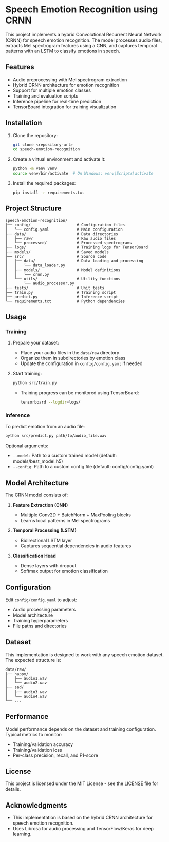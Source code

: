 # Speech Emotion Recognition using CRNN

This project implements a hybrid Convolutional Recurrent Neural Network (CRNN) for speech emotion recognition. The model processes audio files, extracts Mel spectrogram features using a CNN, and captures temporal patterns with an LSTM to classify emotions in speech.

## Features

- Audio preprocessing with Mel spectrogram extraction
- Hybrid CRNN architecture for emotion recognition
- Support for multiple emotion classes
- Training and evaluation scripts
- Inference pipeline for real-time prediction
- TensorBoard integration for training visualization

## Installation

1. Clone the repository:
   ```bash
   git clone <repository-url>
   cd speech-emotion-recognition
   ```

2. Create a virtual environment and activate it:
   ```bash
   python -m venv venv
   source venv/bin/activate  # On Windows: venv\Scripts\activate
   ```

3. Install the required packages:
   ```bash
   pip install -r requirements.txt
   ```

## Project Structure

```
speech-emotion-recognition/
├── config/                    # Configuration files
│   └── config.yaml            # Main configuration
├── data/                      # Data directories
│   ├── raw/                   # Raw audio files
│   └── processed/             # Processed spectrograms
├── logs/                      # Training logs for TensorBoard
├── models/                    # Saved models
├── src/                       # Source code
│   ├── data/                  # Data loading and processing
│   │   └── data_loader.py
│   ├── models/                # Model definitions
│   │   └── crnn.py
│   └── utils/                 # Utility functions
│       └── audio_processor.py
├── tests/                     # Unit tests
├── train.py                   # Training script
├── predict.py                 # Inference script
└── requirements.txt           # Python dependencies
```

## Usage

### Training

1. Prepare your dataset:
   - Place your audio files in the `data/raw` directory
   - Organize them in subdirectories by emotion class
   - Update the configuration in `config/config.yaml` if needed

2. Start training:
   ```bash
   python src/train.py
   ```
   - Training progress can be monitored using TensorBoard:
     ```bash
     tensorboard --logdir=logs/
     ```

### Inference

To predict emotion from an audio file:

```bash
python src/predict.py path/to/audio_file.wav
```

Optional arguments:
- `--model`: Path to a custom trained model (default: models/best_model.h5)
- `--config`: Path to a custom config file (default: config/config.yaml)

## Model Architecture

The CRNN model consists of:

1. **Feature Extraction (CNN)**
   - Multiple Conv2D + BatchNorm + MaxPooling blocks
   - Learns local patterns in Mel spectrograms

2. **Temporal Processing (LSTM)**
   - Bidirectional LSTM layer
   - Captures sequential dependencies in audio features

3. **Classification Head**
   - Dense layers with dropout
   - Softmax output for emotion classification

## Configuration

Edit `config/config.yaml` to adjust:
- Audio processing parameters
- Model architecture
- Training hyperparameters
- File paths and directories

## Dataset

This implementation is designed to work with any speech emotion dataset. The expected structure is:

```
data/raw/
├── happy/
│   ├── audio1.wav
│   └── audio2.wav
├── sad/
│   ├── audio3.wav
│   └── audio4.wav
└── ...
```

## Performance

Model performance depends on the dataset and training configuration. Typical metrics to monitor:
- Training/validation accuracy
- Training/validation loss
- Per-class precision, recall, and F1-score

## License

This project is licensed under the MIT License - see the [LICENSE](LICENSE) file for details.

## Acknowledgments

- This implementation is based on the hybrid CRNN architecture for speech emotion recognition.
- Uses Librosa for audio processing and TensorFlow/Keras for deep learning.
